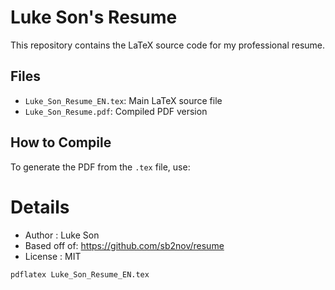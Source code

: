 # Luke Son's Resume

This repository contains the LaTeX source code for my professional resume.

## Files

- `Luke_Son_Resume_EN.tex`: Main LaTeX source file
- `Luke_Son_Resume.pdf`: Compiled PDF version

## How to Compile

To generate the PDF from the `.tex` file, use:

# Details
- Author : Luke Son
- Based off of: https://github.com/sb2nov/resume
- License : MIT

```bash
pdflatex Luke_Son_Resume_EN.tex

